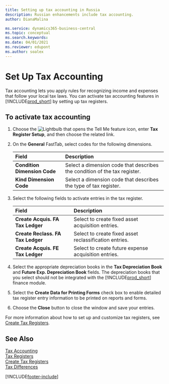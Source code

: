 ```yaml
---
title: Setting up tax accounting in Russia
description: Russian enhancements include tax accounting.
author: DianaMalina

ms.service: dynamics365-business-central
ms.topic: conceptual
ms.search.keywords:
ms.date: 04/01/2021
ms.reviewer: edupont
ms.author: soalex
---
```


# Set Up Tax Accounting

Tax accounting lets you apply rules for recognizing income and expenses that follow your local tax laws. You can activate tax accounting features in [!INCLUDE[prod_short](../../includes/prod_short.md)] by setting up tax registers.

## To activate tax accounting

1. Choose the ![Lightbulb that opens the Tell Me feature](../../media/ui-search/search_small.png "Tell me what you want to do") icon, enter **Tax Register Setup**, and then choose the related link.

2. On the **General** FastTab, select codes for the following dimensions.

   | Field                        | Description                                                  |
   | :--------------------------- | :----------------------------------------------------------- |
   | **Condition Dimension Code** | Select a dimension code that describes the condition of the tax register. |
   | **Kind Dimension Code**      | Select a dimension code that describes the type of tax register. |

3. Select the following fields to activate entries in the tax register.

   | Field                             | Description                                            |
   | :-------------------------------- | :----------------------------------------------------- |
   | **Create Acquis. FA Tax Ledger**  | Select to create fixed asset acquisition entries.      |
   | **Create Reclass. FA Tax Ledger** | Select to create fixed asset reclassification entries. |
   | **Create Acquis. FE Tax Ledger**  | Select to create future expense acquisition entries.   |

4. Select the appropriate depreciation books in the **Tax Depreciation Book** and **Future Exp. Depreciation Book** fields. The depreciation books that you select should not be integrated with the [!INCLUDE[prod_short](../../includes/prod_short.md)] finance module.

5. Select the **Create Data for Printing Forms** check box to enable detailed tax register entry information to be printed on reports and forms.

6. Choose the **Close** button to close the window and save your entries.

For more information about how to set up and customize tax registers, see [Create Tax Registers](How-to-Create-Tax-Registers.md).

## See Also

[Tax Accounting](Tax-Accounting.md)  
[Tax Registers](Tax-Registers.md)  
[Create Tax Registers](How-to-Create-Tax-Registers.md)  
[Tax Differences](Tax-Differences.md)  


[!INCLUDE[footer-include](../../includes/footer-banner.md)]